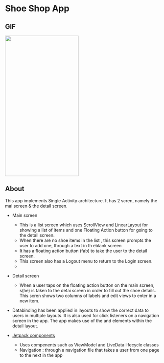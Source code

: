 # Shoe Shop App

## GIF
<img src="https://user-images.githubusercontent.com/43718257/121768675-07f85d80-cb7d-11eb-89f8-ab33d2eb377e.gif" width=240 height=460>

## About

This app implements Single Activity architecture. It has 2 scren, namely the mai screen & the detail screen.
* Main screen
  - This is a list screen which uses ScrollView and LinearLayout for showing a list of items and one Floating Action button for going to the detail screen.
  - When there are no shoe items in the list , this screen prompts the user to add one, through a text in th eblank screen
  - It has a floating action button (fab) to take the user to the detail screen.
  - This screen also has a Logout menu to return to the Login screen.
  - 
* Detail screen
  - When a user taps on the floating action button on the main screen, s(he) is taken to the detai screen in order to fill out the shoe details. This scren shows two columns of labels and edit views to enter in a new item.
 
 
* Databinding has been applied in layouts to show the correct data to users in multiple layouts. It is also used for click listeners on a navigation screen in the app. The app makes use of the <data> and <variable> elements within the detail layout.
  

* [Jetpack components](https://developer.android.com/jetpack/getting-started)
  - Uses compenents such as ViewModel and LiveData lifecycle classes
  - Navigation : through a navigation file that takes a user from one page to the next in the app

